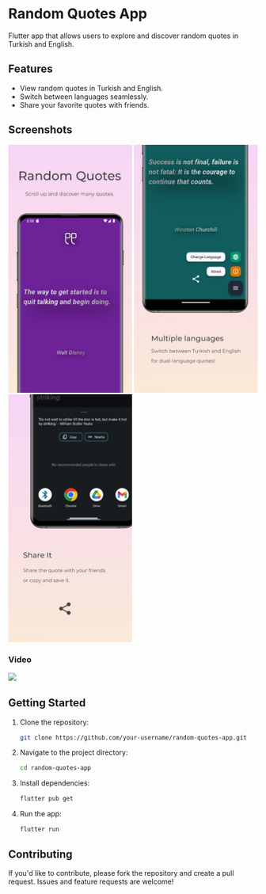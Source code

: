# Random Quotes App

Flutter app that allows users to explore and discover random quotes in Turkish and English.

## Features

- View random quotes in Turkish and English.
- Switch between languages seamlessly.
- Share your favorite quotes with friends.

## Screenshots

<img src="screenshots/ss_en_1.jpeg" width="250" /> <img src="screenshots/ss_en_2.jpeg" width="250" /> <img src="screenshots/ss_en_3.jpeg" width="250" />

### Video

<img src="screenshots/random_quotes_view.gif" width="250" />

## Getting Started

1. Clone the repository:
   ```bash
   git clone https://github.com/your-username/random-quotes-app.git
   ```
2. Navigate to the project directory:
   ```bash
   cd random-quotes-app
   ```
3. Install dependencies:
   ```bash
   flutter pub get
   ```
4. Run the app:
   ```bash
   flutter run
   ```

## Contributing

If you'd like to contribute, please fork the repository and create a pull request. Issues and feature requests are welcome!
